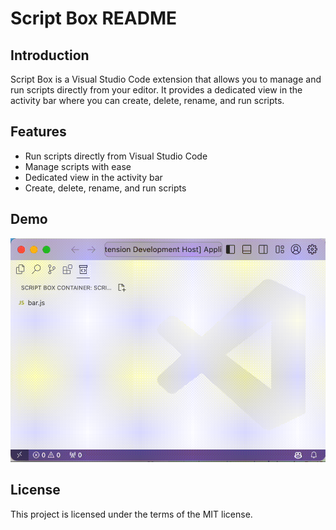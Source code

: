 # Script Box README

## Introduction

Script Box is a Visual Studio Code extension that allows you to manage and run scripts directly from your editor. It provides a dedicated view in the activity bar where you can create, delete, rename, and run scripts.

## Features

- Run scripts directly from Visual Studio Code
- Manage scripts with ease
- Dedicated view in the activity bar
- Create, delete, rename, and run scripts

## Demo

![Script Box Demo](./show.gif)

## License

This project is licensed under the terms of the MIT license.
